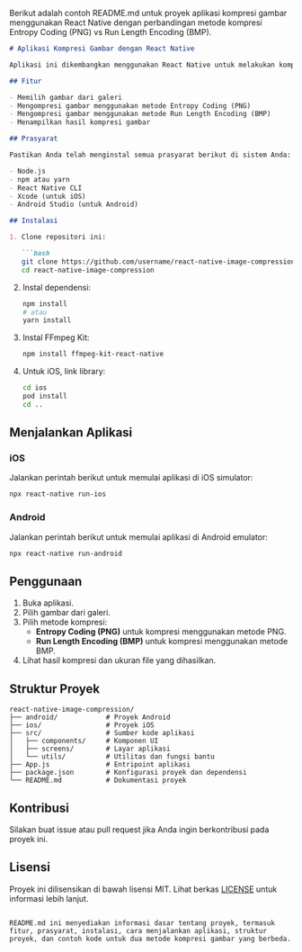 Berikut adalah contoh README.md untuk proyek aplikasi kompresi gambar menggunakan React Native dengan perbandingan metode kompresi Entropy Coding (PNG) vs Run Length Encoding (BMP).

```markdown
# Aplikasi Kompresi Gambar dengan React Native

Aplikasi ini dikembangkan menggunakan React Native untuk melakukan kompresi gambar dengan menggunakan dua metode kompresi yang berbeda: Entropy Coding (PNG) dan Run Length Encoding (BMP). 

## Fitur

- Memilih gambar dari galeri
- Mengompresi gambar menggunakan metode Entropy Coding (PNG)
- Mengompresi gambar menggunakan metode Run Length Encoding (BMP)
- Menampilkan hasil kompresi gambar

## Prasyarat

Pastikan Anda telah menginstal semua prasyarat berikut di sistem Anda:

- Node.js
- npm atau yarn
- React Native CLI
- Xcode (untuk iOS)
- Android Studio (untuk Android)

## Instalasi

1. Clone repositori ini:

   ```bash
   git clone https://github.com/username/react-native-image-compression.git
   cd react-native-image-compression
   ```

2. Instal dependensi:

   ```bash
   npm install
   # atau
   yarn install
   ```

3. Instal FFmpeg Kit:

   ```bash
   npm install ffmpeg-kit-react-native
   ```

4. Untuk iOS, link library:

   ```bash
   cd ios
   pod install
   cd ..
   ```

## Menjalankan Aplikasi

### iOS

Jalankan perintah berikut untuk memulai aplikasi di iOS simulator:

```bash
npx react-native run-ios
```

### Android

Jalankan perintah berikut untuk memulai aplikasi di Android emulator:

```bash
npx react-native run-android
```

## Penggunaan

1. Buka aplikasi.
2. Pilih gambar dari galeri.
3. Pilih metode kompresi:
   - **Entropy Coding (PNG)** untuk kompresi menggunakan metode PNG.
   - **Run Length Encoding (BMP)** untuk kompresi menggunakan metode BMP.
4. Lihat hasil kompresi dan ukuran file yang dihasilkan.

## Struktur Proyek

```plaintext
react-native-image-compression/
├── android/            # Proyek Android
├── ios/                # Proyek iOS
├── src/                # Sumber kode aplikasi
│   ├── components/     # Komponen UI
│   ├── screens/        # Layar aplikasi
│   └── utils/          # Utilitas dan fungsi bantu
├── App.js              # Entripoint aplikasi
├── package.json        # Konfigurasi proyek dan dependensi
└── README.md           # Dokumentasi proyek
```

## Kontribusi

Silakan buat issue atau pull request jika Anda ingin berkontribusi pada proyek ini.

## Lisensi

Proyek ini dilisensikan di bawah lisensi MIT. Lihat berkas [LICENSE](LICENSE) untuk informasi lebih lanjut.
```

README.md ini menyediakan informasi dasar tentang proyek, termasuk fitur, prasyarat, instalasi, cara menjalankan aplikasi, struktur proyek, dan contoh kode untuk dua metode kompresi gambar yang berbeda.
